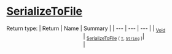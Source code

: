 # [SerializeToFile](./NetCoreSerializationHelper-100664085.md)


Return type:
| Return | Name | Summary | 
| --- | --- | --- | 
| <sub>[Void](https://docs.microsoft.com/en-us/dotnet/api/System.Void)</sub><img width=200/>| <sub>[SerializeToFile](./NetCoreSerializationHelper-100664085.md) ( [`T`](./NetCoreSerializationHelper-100664085.md), [`String`](https://docs.microsoft.com/en-us/dotnet/api/System.String) )</sub>| <sub></sub><img width=200/>| <br>


